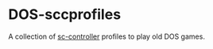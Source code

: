 # DOS-sccprofiles

A collection of [sc-controller](https://github.com/kozec/sc-controller) profiles to play old DOS games.
